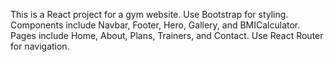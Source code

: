 <!-- Use this file to provide workspace-specific custom instructions to Copilot. For more details, visit https://code.visualstudio.com/docs/copilot/copilot-customization#_use-a-githubcopilotinstructionsmd-file -->

This is a React project for a gym website. Use Bootstrap for styling. Components include Navbar, Footer, Hero, Gallery, and BMICalculator. Pages include Home, About, Plans, Trainers, and Contact. Use React Router for navigation.
